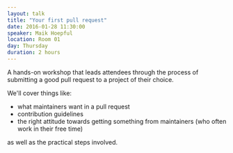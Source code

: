 ```yaml
---
layout: talk
title: "Your first pull request"
date: 2016-01-28 11:30:00
speaker: Maik Hoepful
location: Room 01
day: Thursday
duration: 2 hours
---
```


A hands-on workshop that leads attendees through the process of submitting a good pull request to a
project of their choice.

We'll cover things like:

* what maintainers want in a pull request
* contribution guidelines
* the right attitude towards getting something from maintainers (who often work in their free time)

as well as the practical steps involved.
